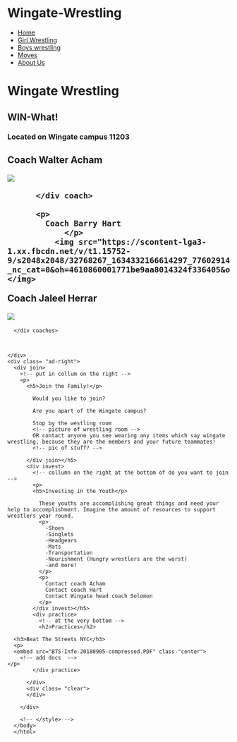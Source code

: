 # Wingate-Wrestling
<!DOCTYPE html>
<html>
<head>
  <ul>
<li><a <a href="Wingate.html"> Home</a></li>
<li><a <a href="Girls.html"> Girl Wrestling</a></li>
<li><a <a href="boys.html"> Boys wrestling</a></li>
<li><a <a href="moves.html"> Moves</a></li>
<li><a <a href="about.html">About Us</a></li>
</ul>

  <link rel="stylesheet" href="wingate.css">
  <script type="text/javascript" src="wingate.js"></script>
  <title>Wingate Generals Wrestling</title>


  <!-- item floating left -->


  <!-- float right -->



  <h1> Wingate Wrestling</h1>
</head>
<body>

  <h2>WIN-What!
  </h2>
  <div>
    <!-- commumn to the left or left center -->
    <h3>Located on Wingate campus 11203</h3>
  </div>

  <div winning momments>
    <!-- <h2> Winning moments -->
    </h2>
    <!-- videos and articles after intro before practices -->
    <!-- Slideshow container -->
<!-- <div class="slideshow-container">

  Full-width images with number and caption text
  <!-- <div class="mySlides fade">
    <div class="numbertext">1 / 3</div>
    <img src="https://scontent-lga3-1.xx.fbcdn.net/v/t1.15752-9/29250018_10212238915589371_671957511883980800_n.jpg?_nc_cat=0&oh=77c940fc5de0f770a032009181d16c07&oe=5C3AE3E3" style="width:1000%">
    <div class="text">Caption Text</div>
  </div>

  <div class="mySlides fade">
    <div class="numbertext">2 / 3</div>
    <img src="https://scontent-lga3-1.xx.fbcdn.net/v/t1.15752-9/32150395_1626440100736837_1828267002658029568_n.jpg?_nc_cat=0&oh=938517f3f16ebd790defe7de7483f9fc&oe=5C27352B" style="width:1000%">
    <div class="text">Caption Two</div>
  </div>

  <div class="mySlides fade">
    <div class="numbertext">3 / 3</div>
    <img src="https://scontent-lga3-1.xx.fbcdn.net/v/t1.15752-9/s2048x2048/32871375_1636162826431231_5230746369496449024_n.jpg?_nc_cat=0&oh=e6580fbe977ea8d8f0cca83bb3825358&oe=5C1CA0D9" style="width:100%">
    <div class="text">Caption Three</div>
  </div>

  <!-- Next and previous buttons -->
  <!-- <a class="prev" onclick="plusSlides(-1)">&#10094;</a>
  <a class="next" onclick="plusSlides(1)">&#10095;</a>
</div> -->
<!-- <br> -->

<!-- The dots/circles -->
<!-- <div style="text-align:center">
  <span class="dot" onclick="currentSlide(1)"></span>
  <span class="dot" onclick="currentSlide(2)"></span>
  <span class="dot" onclick="currentSlide(3)"></span>
</div> -->
  </div winning moments>
  <div>
  <div class= "entire-thing">
    <div class= "ad-left">
      <div coaches>
        <h2>
          <!-- collumn to the left -->
          <P>
            Coach Walter Acham
          </p>
          <div coach>
            <img src="https://bloximages.chicago2.vip.townnews.com/qchron.com/content/tncms/assets/v3/editorial/e/04/e04d3c45-1d98-5cd0-bcb9-ed337d3a2676/4f185e7b655f1.image.jpg?resize=300%2C225"></img>

          </div coach>

          <p>
            Coach Barry Hart
                </p>
              <img src="https://scontent-lga3-1.xx.fbcdn.net/v/t1.15752-9/s2048x2048/32768267_1634332166614297_7760291401702572032_n.jpg?_nc_cat=0&oh=4610860001771be9aa8014324f336405&oe=5C21A5CC"></img>

<p>
          Coach Jaleel Herrar
</p>
<img src="https://scontent-lga3-1.xx.fbcdn.net/v/t1.0-0/p160x160/10389672_1512214725668950_2384092582925628292_n.jpg?_nc_cat=0&oh=b2e60c14357768d04d1cda4ef1022d76&oe=5C281729" class="center"></img>
        </h2>

      </div coaches>



    </div>
    <div class= "ad-right">
      <div join>
        <!-- put in collum on the right -->
        <p>
          <h5>Join the Family!</p>

            Would you like to join?

            Are you apart of the Wingate campus?

            Stop by the westling room
            <!-- picture of wrestling room -->
            OR contact anyone you see wearing any items which say wingate wrestling, because they are the members and your future teammates!
            <!-- pic of stuff? -->

          </div join></h5>
          <div invest>
            <!-- collumn on the right at the bottom of do you want to join -->
            <p>
            <h5>Investing in the Youth</p>

              These youths are accomplishing great things and need your help to accomplishment. Imagine the amount of resources to support wrestlers year round.
              <p>
                -Shoes
                -Singlets
                -Headgears
                -Mats
                -Transportation
                -Nourishment (Hungry wrestlers are the worst)
                -and more!
              </p>
              <p>
                Contact coach Acham
                Contact coach Hart
                Contact Wingate head coach Solomon
              </p>
            </div invest></h5>
            <div practice>
              <!-- at the very bottom -->
              <h2>Practices</h2>

      <h3>Beat The Streets NYC</h3>
      <p>
      <embed src="BTS-Info-20180905-compressed.PDF" class-"center">
        <!-- add docs  -->
    </p>
            </div practice>

          </div>
          <div class= "clear">
          </div>

        </div>
</div>

        <!-- </style> -->
      </body>
      </html>
